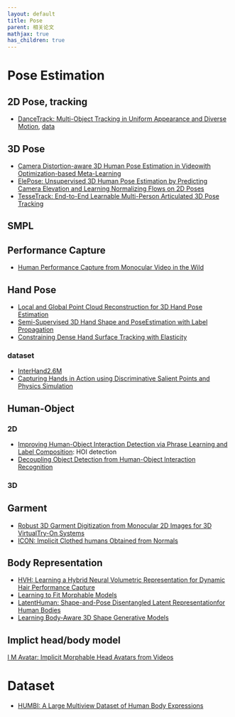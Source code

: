```yaml
---
layout: default
title: Pose
parent: 相关论文
mathjax: true
has_children: true
---
```


# Pose Estimation

## 2D Pose, tracking

- [DanceTrack: Multi-Object Tracking in Uniform Appearance and Diverse Motion](https://arxiv.org/pdf/2111.14690.pdf), [data](https://github.com/DanceTrack/DanceTrack)


## 3D Pose

- [Camera Distortion-aware 3D Human Pose Estimation in Videowith Optimization-based Meta-Learning](https://arxiv.org/pdf/2111.15056.pdf)
- [ElePose: Unsupervised 3D Human Pose Estimation by Predicting Camera
Elevation and Learning Normalizing Flows on 2D Poses](https://arxiv.org/pdf/2112.07088.pdf)
- [TesseTrack: End-to-End Learnable Multi-Person Articulated 3D Pose Tracking](https://dineshreddy91.github.io/papers/TesseTrack.pdf)

## SMPL

## Performance Capture
- [Human Performance Capture from Monocular Video in the Wild](https://arxiv.org/pdf/2111.14672.pdf)


## Hand Pose

- [Local and Global Point Cloud Reconstruction for 3D Hand Pose Estimation](https://arxiv.org/pdf/2112.06389.pdf)
- [Semi-Supervised 3D Hand Shape and PoseEstimation with Label Propagation](https://arxiv.org/pdf/2111.15199.pdf)
- [Constraining Dense Hand Surface Tracking with Elasticity](https://scontent-hkt1-1.xx.fbcdn.net/v/t39.8562-6/10000000_1117938378951628_2483836343619479338_n.pdf?_nc_cat=108&ccb=1-5&_nc_sid=ad8a9d&_nc_ohc=zTK2O7WcWn8AX_hHyYC&_nc_ht=scontent-hkt1-1.xx&oh=00_AT8_pFN8rAP34x6Z8k6w66SMJzJwx9ssqwh-FQIyylcC6Q&oe=62136BFB)

### dataset
- [InterHand2.6M](https://www.ecva.net/papers/eccv_2020/papers_ECCV/papers/123650545.pdf)
- [Capturing Hands in Action using Discriminative Salient Points and Physics Simulation](https://arxiv.org/pdf/1506.02178.pdf)

## Human-Object

### 2D

- [Improving Human-Object Interaction Detection via Phrase Learning and Label Composition](https://arxiv.org/pdf/2112.07383.pdf): HOI detection
- [Decoupling Object Detection from Human-Object Interaction Recognition](https://arxiv.org/pdf/2112.06392.pdf)

### 3D


## Garment

- [Robust 3D Garment Digitization from Monocular 2D Images for 3D VirtualTry-On Systems](https://arxiv.org/pdf/2111.15140.pdf)
- [ICON: Implicit Clothed humans Obtained from Normals]()

## Body Representation

- [HVH: Learning a Hybrid Neural Volumetric Representation for Dynamic Hair Performance Capture](https://arxiv.org/pdf/2112.06904.pdf)
- [Learning to Fit Morphable Models](https://arxiv.org/pdf/2111.14824.pdf)
- [LatentHuman: Shape-and-Pose Disentangled Latent Representationfor Human Bodies](https://arxiv.org/pdf/2111.15113.pdf)
- [Learning Body-Aware 3D Shape Generative Models](https://arxiv.org/pdf/2112.07022.pdf)

## Implict head/body model

[I M Avatar: Implicit Morphable Head Avatars from Videos](https://arxiv.org/pdf/2112.07471.pdf)


# Dataset
- [HUMBI: A Large Multiview Dataset of Human Body Expressions](https://openaccess.thecvf.com/content_CVPR_2020/papers/Yu_HUMBI_A_Large_Multiview_Dataset_of_Human_Body_Expressions_CVPR_2020_paper.pdf)
